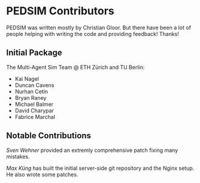 PEDSIM Contributors
===================

PEDSIM was written mostly by Christian Gloor. But there have been a lot of people helping with writing the code and providing feedback! Thanks!

## Initial Package

The Multi-Agent Sim Team @ ETH Zürich and TU Berlin:

- Kai Nagel
- Duncan Cavens
- Nurhan Cetin
- Bryan Raney
- Michael Balmer
- David Charypar
- Fabrice Marchal


## Notable Contributions

*Sven Wehner* provided an extremly comprehensive patch fixing many mistakes.

*Max Küng* has built the initial server-side git repository and the Nginx setup. He also wrote some patches.